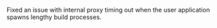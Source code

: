 Fixed an issue with internal proxy timing out when the user application spawns lengthy build processes.
